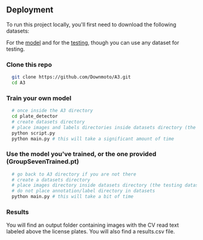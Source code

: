 
## Deployment

To run this project locally, you'll first need to download the following datasets:

For the [model](https://www.kaggle.com/datasets/fareselmenshawii/large-license-plate-dataset)
and for the [testing](https://www.kaggle.com/datasets/andrewmvd/car-plate-detection), though you can use any dataset for testing.

### Clone this repo
```bash
  git clone https://github.com/Downmoto/A3.git
  cd A3
```


### Train your own model
```bash
  # once inside the A3 directory
  cd plate_detector
  # create datasets directory
  # place images and labels directories inside datasets directory (the model dataset)
  python script.py
  python main.py # this will take a significant amount of time
```

### Use the model you've trained, or the one provided (GroupSevenTrained.pt)
```bash
  # go back to A3 directory if you are not there
  # create a datasets directory
  # place images directory inside datasets directory (the testing dataset)
  # do not place annotation/label directory in datasets
  python main.py # this will take a bit of time
```

### Results
You will find an output folder containing images with the CV read text labeled above the license plates. You will also find a results.csv file.

